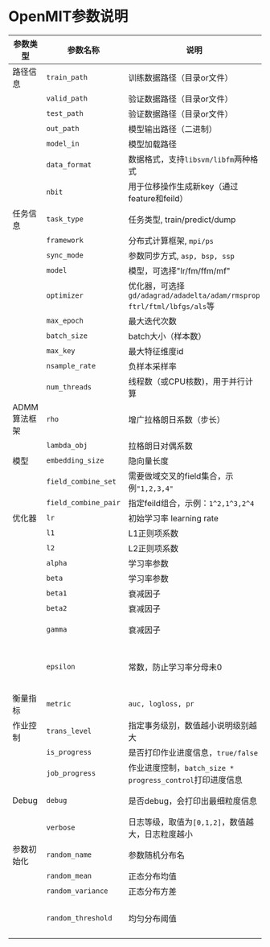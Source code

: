 # OpenMIT参数说明


| 参数类型 | 参数名称 | 说明 | 默认值 | 备注 |
| --- | --- | --- | --- | --- |
| 路径信息 | `train_path` | 训练数据路径（目录or文件） | `""` | 训练时必填 |
|  | `valid_path` | 验证数据路径（目录or文件） | `""` | 训练时必填 |
|  | `test_path` | 验证数据路径（目录or文件） | `""` | 预测时必填|
|  | `out_path` | 模型输出路径（二进制） | `""` | 训练时必填| 
|  | `model_in` | 模型加载路径 | `""` | 预测时必填| 
| | `data_format` | 数据格式，支持`libsvm/libfm`两种格式 | `libsvm` | |
| | `nbit` | 用于位移操作生成新key（通过feature和feild） | `4` | 当数据格式为libfm时会使用 |
| 任务信息 | `task_type` | 任务类型, train/predict/dump | `"train"` | 
| | `framework` | 分布式计算框架, `mpi/ps` | `ps` | 分布式任务 必填 |
| | `sync_mode` | 参数同步方式, `asp, bsp, ssp` | `asp` | PS框架使用 |
| | `model` | 模型，可选择"lr/fm/ffm/mf" | `"lr"` | 必填 |
| | `optimizer` | 优化器，可选择`gd/adagrad/adadelta/adam/rmsprop`<br>`ftrl/ftml/lbfgs/als`等 | `"ftrl"` | 训练时必填 |
| | `max_epoch` | 最大迭代次数 | `2` | 训练时必须 |
| | `batch_size` | batch大小（样本数） | `100` |  必填 |
| | `max_key` | 最大特征维度id | `<uint64_t>::max()` | optional |
| | `nsample_rate` | 负样本采样率 | `0.0` | 默认不采样 |
| | `num_threads` | 线程数（或CPU核数)，用于并行计算 | `4` | CPU支持OpenMP/OpenCL加速 |
| ADMM算法框架 | `rho` | 增广拉格朗日系数（步长）| `1` | MPI框架使用 |
| | `lambda_obj` | 拉格朗日对偶系数 | `0.05` | MPI框架使用 |
| 模型 | `embedding_size` | 隐向量长度 | `4` | FM／FFM模型使用 |
| | `field_combine_set` | 需要做域交叉的field集合，示例`"1,2,3,4"` | `""` | 
| | `field_combine_pair` | 指定feild组合，示例：`1^2,1^3,2^4` | `""` |
| 优化器 | `lr` | 初始学习率 learning rate | `0.1` | 
|  | `l1` | L1正则项系数 | `0.01` | 
|  | `l2` | L2正则项系数 | `0.01` | 
|  | `alpha` | 学习率参数  | `0.01` | 用于FTRL算法 |
|  | `beta` | 学习率参数 | `0.01` | 用于FTRL算法 ｜
|  | `beta1` | 衰减因子 | `0.6` | 用于adam/ftml算法 |
|  | `beta2` | 衰减因子 | `0.99` | 用于adam/ftml算法 |
|  | `gamma` | 衰减因子 | `0.99` | 用于adadelta/rmsprop算法 |
|  | `epsilon` | 常数，防止学习率分母未0 | `1e-8` | 用于防止`动态学习率算法`分母为0 (如`adagrad/adadelta/rmsprop`等) |
| 衡量指标 | `metric` | `auc, logloss, pr` | `auc` | 多个指标选用用逗号分开 | 
| 作业控制 | `trans_level` | 指定事务级别，数值越小说明级别越大 | `1` | 说明leval小于1的事务都会打印 |
| | `is_progress` | 是否打印作业进度信息，`true/false` | `true` | 默认打印 |
| | `job_progress` | 作业进度控制，`batch_size * progress_control`打印进度信息 | `10` | 默认每10个batch打印一条batch信息 |
| Debug | `debug` | 是否debug，会打印出最细粒度信息 | `false` | 日志量会很大，适合小数据集验证 |
| | `verbose` | 日志等级，取值为`[0,1,2]`，数值越大，日志粒度越小 | `0` | 后续取代`debug`参数 |
| 参数初始化 | `random_name` | 参数随机分布名 | `normal` | 默认正态分布(`normal`)，还支持均匀分布`uniform`等 |
| | `random_mean` | 正态分布均值 | `0.0` | 适用于`random_name=normal` |
| | `random_variance` | 正态分布方差 | `0.01` | 适用于`random_name=normal` | 
| | `random_threshold` | 均匀分布阈值 | `0.01` | 生成`[-threshold, threshold]`之间服从均匀分布的随机值 |
